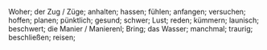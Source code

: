 Woher; der Zug / Züge; anhalten; hassen; fühlen; anfangen; versuchen; hoffen; planen; pünktlich; gesund; schwer; Lust; reden; kümmern; launisch; beschwert; die Manier / Manierenl; Bring; das Wasser; manchmal; traurig; beschließen; reisen;